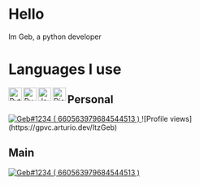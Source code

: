 # Hello
Im Geb, a python developer

# Languages I use
<div>
<img align="left" alt="Python" width="26px" src="https://i.imgur.com/ml09ccU.png"/> <img align="left" alt="Py-Cord" width="26px" src="https://i.imgur.com/5klZwlq.png"/> <img align="left" alt="Javascript" width="26px" src="https://upload.wikimedia.org/wikipedia/commons/thumb/9/99/Unofficial_JavaScript_logo_2.svg/2048px-Unofficial_JavaScript_logo_2.svg.png"/> <img align="left" alt="Discord.JS" width="26px" src="https://cdn.discordapp.com/emojis/851461195554619442.png?v=1.png"/> 
</div>

## Personal
<a href="https://discord.com/users/456857241593708554">
<img src="https://discord.c99.nl/widget/theme-1/456857241593708554.png" alt="Geb#1234 ( 660563979684544513 )"/>
</a>
![Profile views](https://gpvc.arturio.dev/ItzGeb)

## Main
<a href="https://discord.com/users/660563979684544513">
<img src="https://discord.c99.nl/widget/theme-1/660563979684544513.png" alt="Geb#1234 ( 660563979684544513 )"/>
</a>
